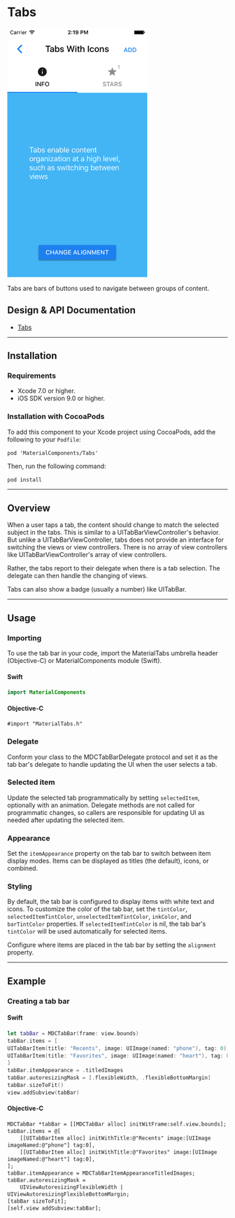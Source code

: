<!--docs:
title: "Tabs"
layout: detail
section: components
excerpt: "TODO(shyndman): Excerpt needed."
iconId: tabs
path: /tabs/
-->

# Tabs

<!--{% if site.link_to_site == "true" %}-->
<div class="article__asset article__asset--screenshot">
  <img src="docs/assets/tabs.png" alt="Tabs" width="320">
</div>
<!--{% else %}
<div class="article__asset article__asset--screenshot" markdown="1">
  <video src="docs/assets/tab_bar.mp4" autoplay loop></video>
</div>
{% endif %}-->

Tabs are bars of buttons used to navigate between groups of content.
<!--{: .article__intro }-->

## Design & API Documentation

<ul class="icon-list">
  <li class="icon-list-item icon-list-item--spec"><a href="https://material.google.com/components/tabs.html">Tabs</a></li>
</ul>

- - -

## Installation

### Requirements

- Xcode 7.0 or higher.
- iOS SDK version 9.0 or higher.

### Installation with CocoaPods

To add this component to your Xcode project using CocoaPods, add the
following to your `Podfile`:

```
pod 'MaterialComponents/Tabs'
```

Then, run the following command:

``` bash
pod install
```

- - -

## Overview

When a user taps a tab, the content should change to match the selected subject in the tabs. This is similar to a UITabBarViewController's behavior. But unlike a UITabBarViewController, tabs does not provide an interface for switching the views or view controllers. There is no array of view controllers like UITabBarViewController's array of view controllers.

Rather, the tabs report to their delegate when there is a tab selection. The delegate can then handle the changing of views.

Tabs can also show a badge (usually a number) like UITabBar.

- - -

## Usage

### Importing

To use the tab bar in your code, import the MaterialTabs umbrella header (Objective-C) or MaterialComponents module (Swift).

<!--<div class="material-code-render" markdown="1">-->
#### Swift

``` swift
import MaterialComponents
```

#### Objective-C

``` objc
#import "MaterialTabs.h"
```

<!--</div>-->

### Delegate

Conform your class to the MDCTabBarDelegate protocol and set it as the tab bar's delegate to handle updating the UI when the user selects a tab.

### Selected item

Update the selected tab programmatically by setting `selectedItem`, optionally with an animation. Delegate methods are not called for programmatic changes, so callers are responsible for updating UI as needed after updating the selected item.

### Appearance

Set the `itemAppearance` property on the tab bar to switch between item display modes. Items can be displayed as titles (the default), icons, or combined.

### Styling

By default, the tab bar is configured to display items with white text and icons. To customize the color of the tab bar, set the `tintColor`, `selectedItemTintColor`, `unselectedItemTintColor`, `inkColor`, and `barTintColor` properties. If `selectedItemTintColor` is nil, the tab bar's `tintColor` will be used automatically for selected items.

Configure where items are placed in the tab bar by setting the `alignment` property.

- - -

## Example

### Creating a tab bar

<!--<div class="material-code-render" markdown="1">-->
#### Swift

``` swift
let tabBar = MDCTabBar(frame: view.bounds)
tabBar.items = [
UITabBarItem(title: "Recents", image: UIImage(named: "phone"), tag: 0),
UITabBarItem(title: "Favorites", image: UIImage(named: "heart"), tag: 0),
]
tabBar.itemAppearance = .titledImages
tabBar.autoresizingMask = [.flexibleWidth, .flexibleBottomMargin]
tabBar.sizeToFit()
view.addSubview(tabBar)
```

#### Objective-C

``` objc
MDCTabBar *tabBar = [[MDCTabBar alloc] initWitFrame:self.view.bounds];
tabBar.items = @[
    [[UITabBarItem alloc] initWithTitle:@"Recents" image:[UIImage imageNamed:@"phone"] tag:0],
    [[UITabBarItem alloc] initWithTitle:@"Favorites" image:[UIImage imageNamed:@"heart"] tag:0],
];
tabBar.itemAppearance = MDCTabBarItemAppearanceTitledImages;
tabBar.autoresizingMask =
    UIViewAutoresizingFlexibleWidth | UIViewAutoresizingFlexibleBottomMargin;
[tabBar sizeToFit];
[self.view addSubview:tabBar];
```

<!--</div>-->
